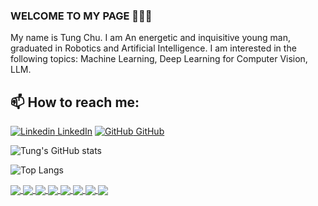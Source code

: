 ### WELCOME TO MY PAGE 👋👋👋
My name is Tung Chu. I am An energetic and inquisitive young man, graduated in Robotics and Artificial Intelligence. I am interested in the following topics: Machine Learning, Deep Learning for Computer Vision, LLM.<br>
## 📫 How to reach me: 

[![Linkedin](https://i.stack.imgur.com/gVE0j.png) LinkedIn](https://www.linkedin.com/in/tung-chu-van-5b0629318/) [![GitHub](https://i.stack.imgur.com/tskMh.png) GitHub](https://github.com/Tung003) 


![Tung's GitHub stats](https://github-readme-stats-git-masterrstaa-rickstaa.vercel.app/api?username=Tung003&show_icons=true&theme=tokyonight)

![Top Langs](https://github-readme-stats.vercel.app/api/top-langs/?username=Tung003&layout=compact&theme=tokyonight)

<a href="https://github.com/Tung003/License-Plate-Recognition">
  <!-- Change the `github-readme-stats.anuraghazra1.vercel.app` to `github-readme-stats.vercel.app`  -->
  <img align="center" src="https://github-readme-stats.anuraghazra1.vercel.app/api/pin/?username=Tung003&repo=License-Plate-Recognition&theme=merko" />
</a>    
<a href="https://github.com/Tung003/Object-Counting">
  <!-- Change the `github-readme-stats.anuraghazra1.vercel.app` to `github-readme-stats.vercel.app`  -->
  <img align="center" src="https://github-readme-stats.anuraghazra1.vercel.app/api/pin/?username=Tung003&repo=Object-Counting&theme=radical" />
</a> 

 
<a href="https://github.com/Tung003/LLM-Q-A">
  <!-- Change the `github-readme-stats.anuraghazra1.vercel.app` to `github-readme-stats.vercel.app`  -->
  <img align="center" src="https://github-readme-stats.anuraghazra1.vercel.app/api/pin/?username=Tung003&repo=LLM-Q-A&theme=merko" />
</a>    
<a href="https://github.com/Tung003/Logistic-Regression">
  <!-- Change the `github-readme-stats.anuraghazra1.vercel.app` to `github-readme-stats.vercel.app`  -->
  <img align="center" src="https://github-readme-stats.anuraghazra1.vercel.app/api/pin/?username=Tung003&repo=Logistic-Regression&theme=gruvbox" />
</a>

<a href="https://github.com/Tung003/Artificial-neural-networks-MATH">
  <!-- Change the `github-readme-stats.anuraghazra1.vercel.app` to `github-readme-stats.vercel.app`  -->
  <img align="center" src="https://github-readme-stats.anuraghazra1.vercel.app/api/pin/?username=Tung003&repo=Artificial-neural-networks-MATH&theme=synthwave" />
</a>    
<a href="https://github.com/Tung003/K-Nearest-Neighbors">
  <!-- Change the `github-readme-stats.anuraghazra1.vercel.app` to `github-readme-stats.vercel.app`  -->
  <img align="center" src="https://github-readme-stats.anuraghazra1.vercel.app/api/pin/?username=Tung003&repo=K-Nearest-Neighbors&theme=dark" />
</a>

<a href="https://github.com/Tung003/CNN_pytorch_cuda">
  <!-- Change the `github-readme-stats.anuraghazra1.vercel.app` to `github-readme-stats.vercel.app`  -->
  <img align="center" src="https://github-readme-stats.anuraghazra1.vercel.app/api/pin/?username=Tung003&repo=CNN_pytorch_cuda&theme=dark" />
</a>
<a href="https://github.com/Tung003/Linear-Regression">
  <!-- Change the `github-readme-stats.anuraghazra1.vercel.app` to `github-readme-stats.vercel.app`  -->
  <img align="center" src="https://github-readme-stats.anuraghazra1.vercel.app/api/pin/?username=Tung003&repo=Linear-Regression&theme=cobalt" />
</a>   

